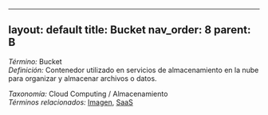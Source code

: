 
---
layout: default
title: Bucket
nav_order: 8
parent: B
---

*Término:* Bucket  
*Definición:* Contenedor utilizado en servicios de almacenamiento en la nube para organizar y almacenar archivos o datos.

*Taxonomía:* Cloud Computing / Almacenamiento  
*Términos relacionados:* [Imagen](https://maleniski.github.io/diccionario-angl-tec-mx/docs/alfabeticamente/I/imagen/), [SaaS](https://maleniski.github.io/diccionario-angl-tec-mx/docs/alfabeticamente/S/saas/)
